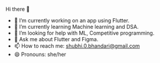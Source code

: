 Hi there 👋
- 🔭 I’m currently working on an app using Flutter.
- 🌱 I’m currently learning Machine learning and DSA.
- 🤔 I’m looking for help with ML, Competitive programming.
- 💬 Ask me about Flutter and Figma.
- 📫 How to reach me: [shubhi.0.bhandari@gmail.com](mailto:shubhi.0.bhandari@gmail.com)
- 😄 Pronouns: she/her

